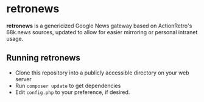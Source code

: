 # retronews

**retronews** is a genericized Google News gateway based on ActionRetro's 68k.news sources, updated to allow for easier mirroring or personal intranet usage.

## Running retronews

- Clone this repository into a publicly accessible directory on your web server
- Run `composer update` to get dependencies
- Edit `config.php` to your preference, if desired.
